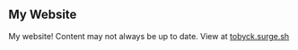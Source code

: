 ## My Website

My website! Content may not always be up to date.
View at [tobyck.surge.sh](https://tobyck.surge.sh)
